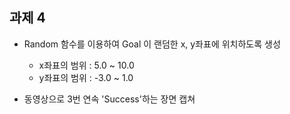 ## 과제 4
 - Random 함수를 이용하여 Goal 이 랜덤한 x, y좌표에 위치하도록 생성
   - x좌표의 범위 : 5.0 ~ 10.0
   - y좌표의 범위 : -3.0 ~ 1.0
  
 - 동영상으로 3번 연속 'Success'하는 장면 캡쳐
